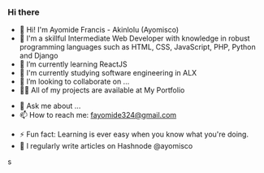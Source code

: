 ### Hi there 


<!--**Ayomisco/Ayomisco** is a ✨ _special_ ✨ repository because its `README.md` (this file) appears on your GitHub profile.

Here are some ideas to get you started: -->

- 👋 Hi! I'm Ayomide Francis - Akinlolu (Ayomisco)
- 🔭 I'm a skillful Intermediate Web Developer with knowledge in robust programming languages such as HTML, CSS, JavaScript, PHP, Python and Django
- 🌱 I’m currently learning ReactJS
- 📄 I'm currently studying software engineering in ALX
- 👯 I’m looking to collaborate on ...
- 👨‍💻 All of my projects are available at My Portfolio
<!-- - 🤔 I’m looking for help with ... -->
- 💬 Ask me about ...
- 📫 How to reach me: fayomide324@gmail.com
<!-- - 😄 Pronouns: ... -->
- ⚡ Fun fact: Learning is ever easy when you know what you're doing.
- 📝 I regularly write articles on Hashnode @ayomisco

s
